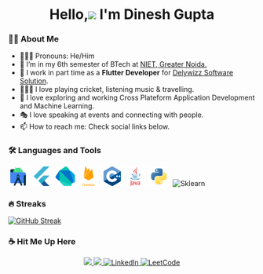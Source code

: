 <h1 align="center"> Hello,<img src="https://media.giphy.com/media/hvRJCLFzcasrR4ia7z/giphy.gif" width="30px"/> I'm Dinesh Gupta</h1>

### :woman_technologist: About Me 
- 👩🏻‍💻 Pronouns: He/Him
- 🎒 I’m in my 6th semester of BTech at [NIET, Greater Noida.](https://www.niet.co.in/)
- 💼 I work in part time as a **Flutter Developer** for [Delywizz Software Solution](https://www.delywizz.com/).
- 👩🏻‍🏫 I love playing cricket, listening music & travelling. 
- 🧭 I love exploring and working Cross Plateform Application Development and Machine Learning.
- 🎭 I love speaking at events and connecting with people.
- 📫 How to reach me: Check social links below.

### :hammer_and_wrench: Languages and Tools 
<div>
  <img src="https://github.com/devicons/devicon/blob/master/icons/androidstudio/androidstudio-original.svg" title="Android Studio" alt="Android Studio" width="40" height="40"/>&nbsp;
  <img src="https://github.com/devicons/devicon/blob/master/icons/flutter/flutter-original.svg" title="Flutter" alt="Flutter" width="40" height="40"/>&nbsp;
  <img src="https://github.com/devicons/devicon/blob/master/icons/dart/dart-original.svg" title="Dart" alt="Dart" width="40" height="40"/>&nbsp;
  <img src="https://github.com/devicons/devicon/blob/master/icons/firebase/firebase-plain-wordmark.svg" title="Firebase" alt="Firebase" width="40" height="40"/>&nbsp;
  <img src="https://github.com/devicons/devicon/blob/master/icons/cplusplus/cplusplus-original.svg" title="C++" alt="C++" width="40" height="40"/>&nbsp;
  <img src="https://github.com/devicons/devicon/blob/master/icons/java/java-original-wordmark.svg" title="Java" alt="Java" width="40" height="40"/>&nbsp;
  <img src="https://github.com/devicons/devicon/blob/master/icons/python/python-original.svg" title="Python" alt="Python" width="40" height="40"/>&nbsp;
  <img src="https://scikit-learn.org/stable/_static/scikit-learn-logo-small.png" title="Sklearn" alt="Sklearn" width="40" height="40"/>
</div>

### :fire: Streaks 
[![GitHub Streak](http://github-readme-streak-stats.herokuapp.com?user=dineshgupta08710)](https://git.io/streak-stats)  

### :coffee: Hit Me Up Here
<p align="center">
	<a href="[https://github.com/dineshgupta08710](https://github.com/dineshgupta08710?tab=repositories)" alt="Github" title="github">
       <img src="https://img.shields.io/badge/For_More_Useful_Repos-15k?style=for-the-badge&color=2088FF&logo=github&logoColor=fff"/>
    </a>
    <a href="https://github.com/dineshgupta08710?tab=repositories" alt="Github Stars" title="Star Mark Repo">
        <img src="https://img.shields.io/badge/Shower_stars_if_you_like_my_repos-15k?style=for-the-badge&color=ffd000&logo=apachespark&logoColor=black"/>
    </a>
    <a href="https://www.linkedin.com/in/dinesh-gupta-503054271/">
        <img src="https://img.shields.io/badge/For_Professional_Updates-15k?style=for-the-badge&color=0a66c2&logo=linkedin" alt="LinkedIn"/>
    </a>
    <a href="https://leetcode.com/u/dinesh_gupta01/">
        <img src="https://img.shields.io/badge/LeetCode-2k?style=for-the-badge&color=FFA116&logo=leetcode&logoColor=white" alt="LeetCode"/>
    </a>

</p>
